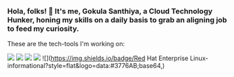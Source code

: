 ### Hola, folks! 👋 It's me, Gokula Santhiya, a Cloud Technology Hunker, honing my skills on a daily basis to grab an aligning job to feed my curiosity. 
These are the tech-tools I'm working on:

![](https://img.shields.io/badge/Python-<Python>informational?style=flat&logo=data:#3776AB;base64,<Python>)
![](https://img.shields.io/badge/AWS-<Python>informational?style=flat&logo=data:#3776AB;base64,<Python>)
![](https://img.shields.io/badge/Terraform-<Python>informational?style=flat&logo=data:#3776AB;base64,<Python>)
![](https://img.shields.io/badge/Ansible-<Python>informational?style=flat&logo=data:#3776AB;base64,<Python>)
![](https://img.shields.io/badge/Red Hat Enterprise Linux-<Python>informational?style=flat&logo=data:#3776AB;base64,<Python>)
<!--
**gokulasanthiya29/gokulasanthiya29** is a ✨ _special_ ✨ repository because its `README.md` (this file) appears on your GitHub profile.

Here are some ideas to get you started:

- 🔭 I’m currently working on ...
- 🌱 I’m currently learning ...
- 👯 I’m looking to collaborate on ...
- 🤔 I’m looking for help with ...
- 💬 Ask me about ...
- 📫 How to reach me: ...
- 😄 Pronouns: ...
- ⚡ Fun fact: ...
-->
